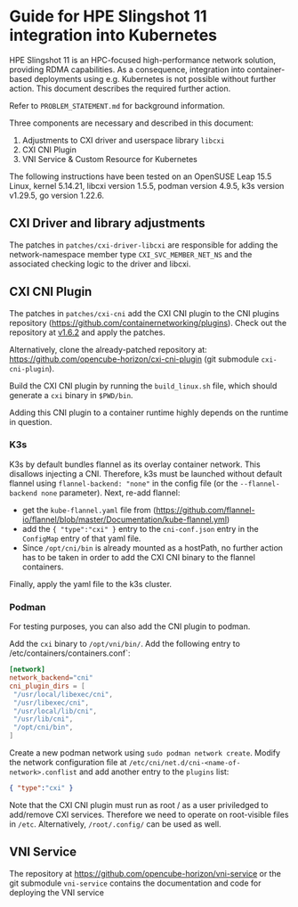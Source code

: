 # Guide for HPE Slingshot 11 integration into Kubernetes


HPE Slingshot 11 is an HPC-focused high-performance network solution, providing RDMA capabilities. As a consequence, integration into container-based deployments using e.g. Kubernetes is not possible without further action.
This document describes the required further action.

Refer to `PROBLEM_STATEMENT.md` for background information.

Three components are necessary and described in this document:

1. Adjustments to CXI driver and userspace library `libcxi`
2. CXI CNI Plugin
3. VNI Service & Custom Resource for Kubernetes


The following instructions have been tested on an OpenSUSE Leap 15.5 Linux, kernel 5.14.21, libcxi version 1.5.5, podman version 4.9.5, k3s version v1.29.5, go version 1.22.6.

## CXI Driver and library adjustments

The patches in `patches/cxi-driver-libcxi` are responsible for adding the network-namespace member type `CXI_SVC_MEMBER_NET_NS` and the associated checking logic to the driver and libcxi.

## CXI CNI Plugin

The patches in `patches/cxi-cni` add the CXI CNI plugin to the CNI plugins repository (https://github.com/containernetworking/plugins). Check out the repository at [v1.6.2](https://github.com/containernetworking/plugins/tree/v1.6.2) and apply the patches.

Alternatively, clone the already-patched repository at: https://github.com/opencube-horizon/cxi-cni-plugin (git submodule `cxi-cni-plugin`).

Build the CXI CNI plugin by running the `build_linux.sh` file, which should generate a `cxi` binary in `$PWD/bin`. 

Adding this CNI plugin to a container runtime highly depends on the runtime in question. 


### K3s

K3s by default bundles flannel as its overlay container network. This disallows injecting a CNI. Therefore, k3s must be launched without default flannel using `flannel-backend: "none"` in the config file (or the `--flannel-backend none` parameter).
Next, re-add flannel:
- get the `kube-flannel.yaml` file from (https://github.com/flannel-io/flannel/blob/master/Documentation/kube-flannel.yml)
- add the `{ "type":"cxi" }` entry to the `cni-conf.json` entry in the `ConfigMap` entry of that yaml file.
- Since `/opt/cni/bin` is already mounted as a hostPath, no further action has to be taken in order to add the CXI CNI binary to the flannel containers.

Finally, apply the yaml file to the k3s cluster.

### Podman

For testing purposes, you can also add the CNI plugin to podman.

Add the `cxi` binary to `/opt/vni/bin/`. 
Add the following entry to /etc/containers/containers.conf`: 
```conf
[network]
network_backend="cni"
cni_plugin_dirs = [
 "/usr/local/libexec/cni",
 "/usr/libexec/cni",
 "/usr/local/lib/cni",
 "/usr/lib/cni",
 "/opt/cni/bin",
]
```

Create a new podman network using `sudo podman network create`.
Modify the network configuration file at `/etc/cni/net.d/cni-<name-of-network>.conflist` and add another entry to the `plugins` list:
```json
{ "type":"cxi" }
```

Note that the CXI CNI plugin must run as root / as a user priviledged to add/remove CXI services. Therefore we need to operate on root-visible files in `/etc`. Alternatively, `/root/.config/` can be used as well.


## VNI Service

The repository at https://github.com/opencube-horizon/vni-service or the git submodule `vni-service` contains the documentation and code for deploying the VNI service 